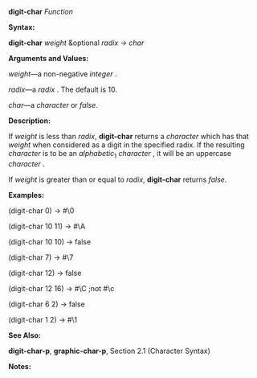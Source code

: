 **digit-char** *Function* 



**Syntax:** 



**digit-char** *weight* &amp;optional *radix → char* 



**Arguments and Values:** 



*weight*—a non-negative *integer* . 



*radix*—a *radix* . The default is 10. 



*char*—a *character* or *false*. 



**Description:** 



If *weight* is less than *radix*, **digit-char** returns a *character* which has that *weight* when considered as a digit in the specified radix. If the resulting *character* is to be an *alphabetic*<sub>1</sub> *character* , it will be an uppercase *character* . 



If *weight* is greater than or equal to *radix*, **digit-char** returns *false*. 



**Examples:** 



(digit-char 0) → #\0 



(digit-char 10 11) → #\A 



(digit-char 10 10) → false 



(digit-char 7) → #\7 



(digit-char 12) → false 



(digit-char 12 16) → #\C ;not #\c 



(digit-char 6 2) → false 



(digit-char 1 2) → #\1 



**See Also:** 



**digit-char-p**, **graphic-char-p**, Section 2.1 (Character Syntax) 



**Notes:** 



